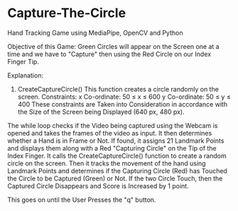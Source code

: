 # Capture-The-Circle
Hand Tracking Game using MediaPipe, OpenCV and Python

Objective of this Game: Green Circles will appear on the Screen one at a time and we have to "Capture" then using the Red Circle on our Index Finger Tip.

Explanation:
1. CreateCaptureCircle()
   This function creates a circle randomly on the screen.
   Constraints:
       x Co-ordinate: 50 ≤ x ≤ 600
       y Co-ordinate: 50 ≤ y ≤ 400
     These constraints are Taken into Consideration in accordance with the Size of the Screen being Displayed (640 px, 480 px).

The while loop checks if the Video being captured using the Webcam is opened and takes the frames of the video as input.
It then determines whether a Hand is in Frame or Not. If found, it assigns 21 Landmark Points and displays them along with a Red "Capturing Circle" on the Tip of the Index Finger.
It calls the CreateCaptureCircle() function to create a random circle on the screen.
Then it tracks the movement of the hand using Landmark Points and determines if the Capturing Circle (Red) has Touched the Circle to be Captured (Green) or Not.
If the two Circle Touch, then the Captured Circle Disappears and Score is Increased by 1 point.

This goes on until the User Presses the "q" button.
